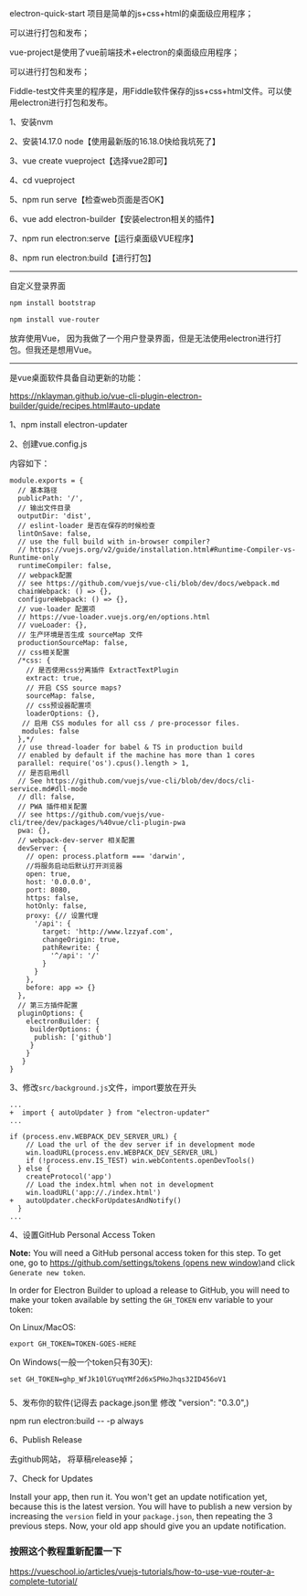 electron-quick-start 项目是简单的js+css+html的桌面级应用程序；

可以进行打包和发布；


vue-project是使用了vue前端技术+electron的桌面级应用程序；

可以进行打包和发布；

Fiddle-test文件夹里的程序是，用Fiddle软件保存的jss+css+html文件。可以使用electron进行打包和发布。



1、安装nvm

2、安装14.17.0 node【使用最新版的16.18.0快给我坑死了】

3、vue create vueproject【选择vue2即可】

4、cd vueproject

5、npm run serve【检查web页面是否OK】

6、vue add electron-builder【安装electron相关的插件】

7、npm run electron:serve【运行桌面级VUE程序】

8、npm run electron:build【进行打包】



-----------------

自定义登录界面

```bash
npm install bootstrap
```

```bash
npm install vue-router
```

放弃使用Vue， 因为我做了一个用户登录界面，但是无法使用electron进行打包。但我还是想用Vue。

-------

是vue桌面软件具备自动更新的功能：

https://nklayman.github.io/vue-cli-plugin-electron-builder/guide/recipes.html#auto-update

1、npm install electron-updater

2、创建vue.config.js

内容如下：

```
module.exports = {
  // 基本路径
  publicPath: '/',
  // 输出文件目录
  outputDir: 'dist',
  // eslint-loader 是否在保存的时候检查
  lintOnSave: false,
  // use the full build with in-browser compiler?
  // https://vuejs.org/v2/guide/installation.html#Runtime-Compiler-vs-Runtime-only
  runtimeCompiler: false,
  // webpack配置
  // see https://github.com/vuejs/vue-cli/blob/dev/docs/webpack.md
  chainWebpack: () => {},
  configureWebpack: () => {},
  // vue-loader 配置项
  // https://vue-loader.vuejs.org/en/options.html
  // vueLoader: {},
  // 生产环境是否生成 sourceMap 文件
  productionSourceMap: false,
  // css相关配置
  /*css: {
    // 是否使用css分离插件 ExtractTextPlugin
    extract: true,
    // 开启 CSS source maps?
    sourceMap: false,
    // css预设器配置项
    loaderOptions: {},
   // 启用 CSS modules for all css / pre-processor files.
   modules: false
  },*/
  // use thread-loader for babel & TS in production build
  // enabled by default if the machine has more than 1 cores
  parallel: require('os').cpus().length > 1,
  // 是否启用dll
  // See https://github.com/vuejs/vue-cli/blob/dev/docs/cli-service.md#dll-mode
  // dll: false,
  // PWA 插件相关配置
  // see https://github.com/vuejs/vue-cli/tree/dev/packages/%40vue/cli-plugin-pwa
  pwa: {},
  // webpack-dev-server 相关配置
  devServer: {
​    // open: process.platform === 'darwin',
​    //将服务启动后默认打开浏览器
​    open: true,
​    host: '0.0.0.0',
​    port: 8080,
​    https: false,
​    hotOnly: false,
​    proxy: {// 设置代理
​      '/api': {
​        target: 'http://www.lzzyaf.com',
​        changeOrigin: true,
​        pathRewrite: {
​          '^/api': '/'
​        }
​      }
​    },
​    before: app => {}
  },
  // 第三方插件配置
  pluginOptions: {
​    electronBuilder: {
​     builderOptions: {
​      publish: ['github']
​     }
​    }
   }
}
```

3、修改`src/background.js`文件，import要放在开头

```
...
+  import { autoUpdater } from "electron-updater"
...

if (process.env.WEBPACK_DEV_SERVER_URL) {
    // Load the url of the dev server if in development mode
    win.loadURL(process.env.WEBPACK_DEV_SERVER_URL)
    if (!process.env.IS_TEST) win.webContents.openDevTools()
  } else {
    createProtocol('app')
    // Load the index.html when not in development
    win.loadURL('app://./index.html')
+   autoUpdater.checkForUpdatesAndNotify()
  }
...
```
4、设置GitHub Personal Access Token

**Note:** You will need a GitHub personal access token for this step. To get one, go to [https://github.com/settings/tokens (opens new window)](https://github.com/settings/tokens)and click `Generate new token`.

In order for Electron Builder to upload a release to GitHub, you will need to make your token available by setting the `GH_TOKEN` env variable to your token:

On Linux/MacOS:

```
export GH_TOKEN=TOKEN-GOES-HERE
```

On Windows(一般一个token只有30天):

```
set GH_TOKEN=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
```


### 

5、发布你的软件(记得去 package.json里 修改 "version": "0.3.0",)

npm run electron:build -- -p always

6、Publish Release

去github网站， 将草稿release掉；

7、Check for Updates

Install your app, then run it. You won't get an update notification yet, because this is the latest version. You will have to publish a new version by increasing the `version` field in your `package.json`, then repeating the 3 previous steps. Now, your old app should give you an update notification.


### 按照这个教程重新配置一下

https://vueschool.io/articles/vuejs-tutorials/how-to-use-vue-router-a-complete-tutorial/